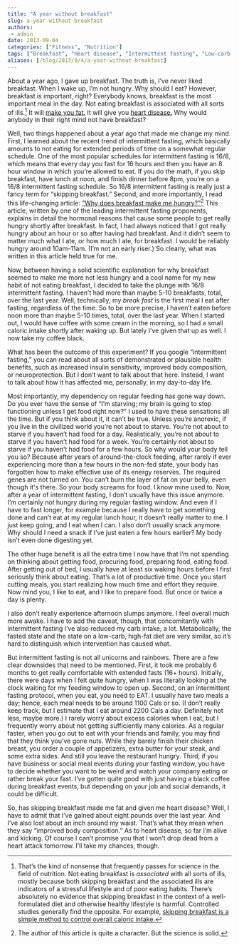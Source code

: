```yaml
---
title: "A year without breakfast"
slug: a-year-without-breakfast
authors:
 - admin
date: 2013-09-04
categories: ["Fitness", "Nutrition"]
tags: ["Breakfast", "Heart disease", "Intermittent fasting", "Low-carb diet", "Obesity"]
aliases: [/blog/2013/9/4/a-year-without-breakfast]
---
```

About a year ago, I gave up breakfast. The truth is, I’ve never liked breakfast. When I wake up, I’m not hungry. Why should I eat? However, breakfast is important, right? Everybody knows, breakfast is the most important meal in the day. Not eating breakfast is associated with all sorts of ills.[^1] It will [make you fat.](http://www.ncbi.nlm.nih.gov/pubmed/21448130) It will give you [heart disease.](http://www.ncbi.nlm.nih.gov/pubmed/23031568) Why would anybody in their right mind not have breakfast?

Well, two things happened about a year ago that made me change my mind. First, I learned about the recent trend of intermittent fasting, which basically amounts to not eating for extended periods of time on a somewhat regular schedule. One of the most popular schedules for intermittent fasting is 16/8, which means that every day you fast for 16 hours and then you have an 8 hour window in which you’re allowed to eat. If you do the math, if you skip breakfast, have lunch at noon, and finish dinner before 8pm, you’re on a 16/8 intermittent fasting schedule. So 16/8 intermittent fasting is really just a fancy term for “skipping breakfast.” Second, and more importantly, I read this life-changing article: [“Why does breakfast make me hungry?”](http://www.leangains.com/2012/06/why-does-breakfast-make-me-hungry.html)[^2] This article, written by one of the leading intermittent fasting proponents, explains in detail the hormonal reasons that cause some people to get really hungry shortly after breakfast. In fact, I had always noticed that I got really hungry about an hour or so after having had breakfast. And it didn’t seem to matter much what I ate, or how much I ate, for breakfast. I would be reliably hungry around 10am-11am. (I’m not an early riser.) So clearly, what was written in this article held true for me.

Now, between having a solid scientific explanation for why breakfast seemed to make me more not less hungry and a cool name for my new habit of not eating breakfast, I decided to take the plunge with 16/8 intermittent fasting. I haven’t had more than maybe 5-10 breakfasts, total, over the last year. Well, technically, my *break fast* is the first meal I eat after fasting, regardless of the time. So to be more precise, I haven’t eaten before noon more than maybe 5-10 times, total, over the last year. When I started out, I would have coffee with some cream in the morning, so I had a small caloric intake shortly after waking up. But lately I’ve given that up as well. I now take my coffee black.

What has been the outcome of this experiment? If you google “intermittent fasting,” you can read about all sorts of demonstrated or plausible health benefits, such as increased insulin sensitivity, improved body composition, or neuroprotection. But I don’t want to talk about that here. Instead, I want to talk about how it has affected me, personally, in my day-to-day life.

Most importantly, my dependency on regular feeding has gone way down. Do you ever have the sense of “I’m starving; my brain is going to stop functioning unless I get food right now?” I used to have these sensations all the time. But if you think about it, it can’t be true. Unless you’re anorexic, if you live in the civilized world you’re not about to starve. You’re not about to starve if you haven’t had food for a day. Realistically, you’re not about to starve if you haven’t had food for a week. You’re certainly not about to starve if you haven’t had food for a few hours. So why would your body tell you so? Because after years of around-the-clock feeding, after rarely if ever experiencing more than a few hours in the non-fed state, your body has forgotten how to make effective use of its energy reserves. The required genes are not turned on. You can’t burn the layer of fat on your belly, even though it's there. So your body screams for food. I know mine used to. Now, after a year of intermittent fasting, I don’t usually have this issue anymore. I’m certainly not hungry during my regular fasting window. And even if I have to fast longer, for example because I really have to get something done and can’t eat at my regular lunch hour, it doesn’t really matter to me. I just keep going, and I eat when I can. I also don’t usually snack anymore. Why should I need a snack if I’ve just eaten a few hours earlier? My body isn’t even done digesting yet.

The other huge benefit is all the extra time I now have that I’m not spending on thinking about getting food, procuring food, preparing food, eating food. After getting out of bed, I usually have at least six waking hours before I first seriously think about eating. That’s a lot of productive time. Once you start cutting meals, you start realizing how much time and effort they require. Now mind you, I like to eat, and I like to prepare food. But once or twice a day is plenty.

I also don’t really experience afternoon slumps anymore. I feel overall much more awake. I have to add the caveat, though, that concomitantly with intermittent fasting I’ve also reduced my carb intake, a lot. Metabolically, the fasted state and the state on a low-carb, high-fat diet are very similar, so it’s hard to distinguish which intervention has caused what.

But intermittent fasting is not all unicorns and rainbows. There are a few clear downsides that need to be mentioned. First, it took me probably 6 months to get really comfortable with extended fasts (16+ hours). Initially, there were days when I felt quite hungry, when I was literally looking at the clock waiting for my feeding window to open up. Second, on an intermittent fasting protocol, when you eat, you need to EAT. I usually have two meals a day; hence, each meal needs to be around 1100 Cals or so. (I don’t really keep track, but I estimate that I eat around 2200 Cals a day. Definitely not less, maybe more.) I rarely worry about excess calories when I eat, but I frequently worry about not getting sufficiently many calories. As a regular faster, when you go out to eat with your friends and family, you may find that they think you’ve gone nuts. While they barely finish their chicken breast, you order a couple of appetizers, extra butter for your steak, and some extra sides. And still you leave the restaurant hungry. Third, if you have business or social meal events during your fasting window, you have to decide whether you want to be weird and watch your company eating or rather break your fast. I’ve gotten quite good with just having a black coffee during breakfast events, but depending on your job and social demands, it could be difficult.

So, has skipping breakfast made me fat and given me heart disease? Well, I have to admit that I’ve gained about eight pounds over the last year. And I’ve also lost about an inch around my waist. That’s what they mean when they say “improved body composition.” As to heart disease, so far I’m alive and kicking. Of course I can’t promise you that I won’t drop dead from a heart attack tomorrow. I’ll take my chances, though.

[^1]: That’s the kind of nonsense that frequently passes for science in the field of nutrition. Not eating breakfast is *associated* with all sorts of ills, mostly because both skipping breakfast and the associated ills are indicators of a stressful lifestyle and of poor eating habits. There’s absolutely no evidence that skipping breakfast in the context of a well-formulated diet and otherwise healthy lifestyle is harmful. Controlled studies generally find the opposite. For example, [skipping breakfast is a simple method to control overall caloric intake.](http://www.ncbi.nlm.nih.gov/pubmed/23672851)

[^2]: The author of this article is quite a character. But the science is solid.
